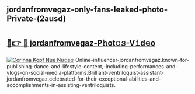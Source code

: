 ## jordanfromvegaz-only-fans​-leaked-photo​-Private-(2ausd)


# <h2><a href="https://mediaupload.pro?title=jordanfromvegaz&ref=git">🔗👉 🔴 jordanfromvegaz-P𝚑ot𝚘𝚜-V𝚒d𝚎o</a></h2>

[![Corinna Kopf Nue Nu𝚍e𝚜](https://i.imgur.com/0qMVB7G.gif)](https://mediaupload.pro?title=jordanfromvegaz&ref=git)
Online-influencer-jordanfromvegaz,known-for-publishing-dance-and-lifestyle-content,-including-performances-and-vlogs-on-social-media-platforms.Brilliant-ventriloquist-assistant-jordanfromvegaz,celebrated-for-their-exceptional-abilities-and-accomplishments-in-assisting-ventriloquists.  
